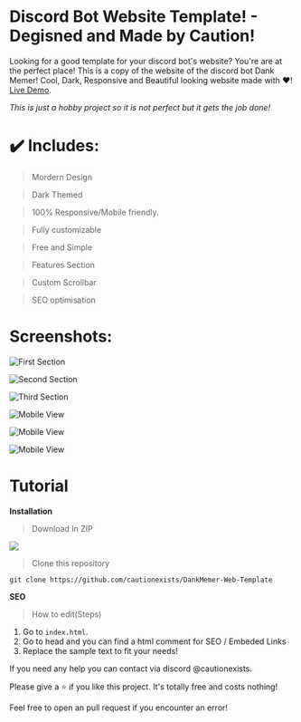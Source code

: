 # Discord Bot Website Template! - Degisned and Made by Caution!
Looking for a good template for your discord bot's website? You're are at the perfect place! This is a copy of the website of the discord bot Dank Memer!
Cool, Dark, Responsive and Beautiful looking website made with ❤️! [Live Demo](https://cautionexists.github.io/DankMemer-Web-Template/).

*This is just a hobby project so it is not perfect but it gets the job done!*


# ✔️ Includes:
> Mordern Design

> Dark Themed

> 100% Responsive/Mobile friendly. 

> Fully customizable

> Free and Simple

> Features Section

> Custom Scrollbar

> SEO optimisation


# Screenshots:

![First Section](https://github.com/Kacktide/discord-bot-website-template-dankmemer-design/assets/70317531/40989494-9f8a-48a0-8df4-866be2b2a883)


![Second Section](https://github.com/Kacktide/discord-bot-website-template-dankmemer-design/assets/70317531/ea67642d-c87b-462e-aaa0-c22beb54f4d3)

![Third Section](https://github.com/Kacktide/discord-bot-website-template-dankmemer-design/assets/70317531/3417223e-9a27-476f-be31-2b59cc9dea72)


![Mobile View](https://github.com/Kacktide/discord-bot-website-template-dankmemer-design/assets/70317531/369f06bb-1077-4cd5-ba1a-b0e1a0961db7)

![Mobile View](https://github.com/Kacktide/discord-bot-website-template-dankmemer-design/assets/70317531/5ff88c4f-de71-48dd-b2fe-c71544387035)

![Mobile View](https://github.com/Kacktide/discord-bot-website-template-dankmemer-design/assets/70317531/7aa1b72a-0466-4df9-b716-7e4c3b46542a)



# Tutorial

**Installation**



> Download In ZIP




 
 
 
 
![](https://cdn.discordapp.com/attachments/802859558925893672/862294331237597184/unknown.png)









> Clone this repository



``` 
git clone https://github.com/cautionexists/DankMemer-Web-Template
```







 **SEO**


 
 > How to edit(Steps)
  1. Go to `index.html`.
  2. Go to head and you can find a html comment for SEO / Embeded Links
  3. Replace the sample text to fit your needs!

If you need any help you can contact via discord @cautionexists.

Please give a ⭐ if you like this project. It's totally free and costs nothing!


Feel free to open an pull request if you encounter an error!
